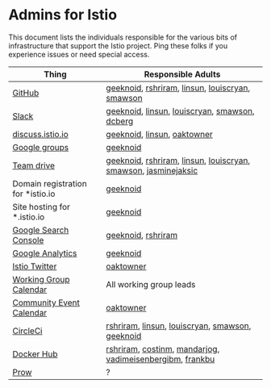 # Admins for Istio

This document lists the individuals responsible for the various bits of infrastructure
that support the Istio project. Ping these folks if you experience issues or need special 
access.

| Thing | Responsible Adults
|-------|-------------------
| [GitHub](https://github.com/istio) | [geeknoid](https://github.com/geeknoid), [rshriram](https://github.com/rshriram), [linsun](https://github.com/linsun), [louiscryan](https://github.com/louiscryan), [smawson](https://github.com/smawson)
| [Slack](https://istio.slack.com) | [geeknoid](https://github.com/geeknoid), [linsun](https://github.com/linsun), [louiscryan](https://github.com/louiscryan), [smawson](https://github.com/smawson), [dcberg](https://github.com/dcberg)
| [discuss.istio.io](https://discuss.istio.io) | [geeknoid](https://github.com/geeknoid), [linsun](https://github.com/linsun), [oaktowner](https://github.com/oaktowner)
| [Google groups](https://googlegroups.com) | [geeknoid](https://github.com/geeknoid)
| [Team drive](https://drive.google.com/corp/drive/u/0/folders/0AIS5p3eW9BCtUk9PVA) | [geeknoid](https://github.com/geeknoid), [rshriram](https://github.com/rshriram), [linsun](https://github.com/linsun), [louiscryan](https://github.com/louiscryan), [smawson](https://github.com/smawson), [jasminejaksic](https://github.com/jasminejaksic)
| Domain registration for *istio.io | [geeknoid](https://github.com/geeknoid)
| Site hosting for *.istio.io | [geeknoid](https://github.com/geeknoid)
| [Google Search Console](https://cse.google.com) | [geeknoid](https://github.com/geeknoid), [rshriram](https://github.com/rshriram)
| [Google Analytics](https://analytics.google.com/analytics/web/) | [geeknoid](https://github.com/geeknoid)
| [Istio Twitter](https://twitter.com/IstioMesh) | [oaktowner](https://github.com/oaktowner)
| [Working Group Calendar](https://calendar.google.com/calendar/embed?src=4uhe8fi8sf1e3tvmvh6vrq2dog%40group.calendar.google.com&ctz=America%2FLos_Angeles) | All working group leads
| [Community Event Calendar](https://calendar.google.com/calendar/embed?src=i10ogf58krfbrsjai5qi16g4do%40group.calendar.google.com&ctz=America%2FLos_Angeles) | [oaktowner](https://github.com/oaktowner)
| [CircleCi](https://circleci.com/gh/istio) | [rshriram](https://github.com/rshriram), [linsun](https://github.com/linsun), [louiscryan](https://github.com/louiscryan), [smawson](https://github.com/smawson), [geeknoid](https://github.com/geeknoid)
| [Docker Hub](https://hub.docker.com) | [rshriram](https://github.com/rshriram), [costinm](https://github.com/costinm), [mandarjog](https://github.com/mandarjog), [vadimeisenbergibm](https://github.com/vadimeisenbergibm), [frankbu](https://github.com/frankbu)
| [Prow](https://prow.istio.io) | ?
